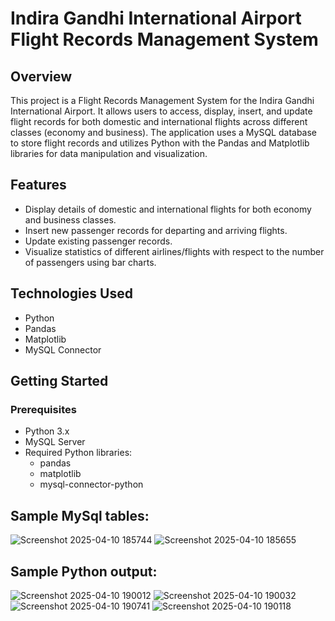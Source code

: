 # Indira Gandhi International Airport Flight Records Management System

## Overview

This project is a Flight Records Management System for the Indira Gandhi International Airport. 
It allows users to access, display, insert, and update flight records for both domestic and international flights across different classes (economy and business). 
The application uses a MySQL database to store flight records and utilizes Python with the Pandas and Matplotlib libraries for data manipulation and visualization.

## Features

- Display details of domestic and international flights for both economy and business classes.
- Insert new passenger records for departing and arriving flights.
- Update existing passenger records.
- Visualize statistics of different airlines/flights with respect to the number of passengers using bar charts.

## Technologies Used

- Python
- Pandas
- Matplotlib
- MySQL Connector

## Getting Started 

### Prerequisites

- Python 3.x
- MySQL Server
- Required Python libraries:
  - pandas
  - matplotlib
  - mysql-connector-python

## Sample MySql tables:

![Screenshot 2025-04-10 185744](https://github.com/user-attachments/assets/2a655814-d078-48ce-bfa5-85e96b56527a)
![Screenshot 2025-04-10 185655](https://github.com/user-attachments/assets/1ce0cfab-c46e-44ed-a6e4-fda05df26bc7)

## Sample Python output: 

![Screenshot 2025-04-10 190012](https://github.com/user-attachments/assets/f1a6a217-e735-41cc-8ae7-e9b8a7ef1916)
![Screenshot 2025-04-10 190032](https://github.com/user-attachments/assets/e94460e1-73cb-4ec9-a196-c810a9edcb20)
![Screenshot 2025-04-10 190741](https://github.com/user-attachments/assets/8dbe694e-9585-4aa5-a9a0-94d64136e6cb)
![Screenshot 2025-04-10 190118](https://github.com/user-attachments/assets/2a22ba12-5ba9-4677-aa0b-dbe3d828fa96)





